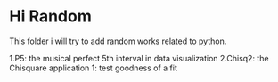 # Hi Random

This folder i will try to add random works related to python.

1.P5: the musical perfect 5th interval in data visualization
2.Chisq2: the Chisquare application 1: test goodness of a fit
